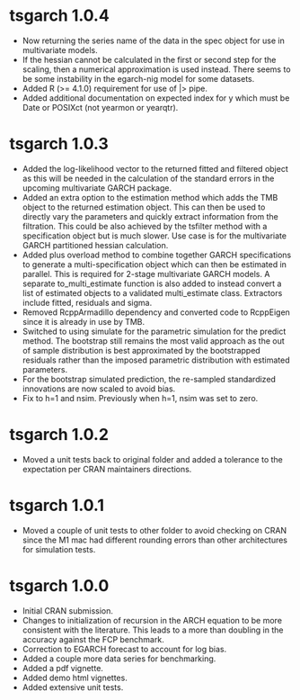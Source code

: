 # tsgarch 1.0.4

* Now returning the series name of the data in the spec object for use in
multivariate models.
* If the hessian cannot be calculated in the first or second step for the scaling, then
a numerical approximation is used instead. There seems to be some instability
in the egarch-nig model for some datasets.
* Added R (>= 4.1.0) requirement for use of |> pipe.
* Added additional documentation on expected index for y which must be Date or POSIXct
(not yearmon or yearqtr).

# tsgarch 1.0.3

* Added the log-likelihood vector to the returned fitted and filtered object
as this will be needed in the calculation of the standard errors in the upcoming
multivariate GARCH package.
* Added an extra option to the estimation method which adds the TMB object
to the returned estimation object. This can then be used to directly vary
the parameters and quickly extract information from the filtration. This
could be also achieved by the tsfilter method with a specification object
but is much slower. Use case is for the multivariate GARCH partitioned 
hessian calculation.
* Added plus overload method to combine together GARCH specifications to generate a
multi-specification object which can then be estimated in parallel. This
is required for 2-stage multivariate GARCH models. A separate to_multi_estimate
function is also added to instead convert a list of estimated objects to
a validated multi_estimate class. Extractors include fitted, residuals and sigma.
* Removed RcppArmadillo dependency and converted code to RcppEigen since it 
is already in use by TMB.
* Switched to using simulate for the parametric simulation for the predict method.
The bootstrap still remains the most valid approach as the out of sample distribution
is best approximated by the bootstrapped residuals rather than the imposed
parametric distribution with estimated parameters.
* For the bootstrap simulated prediction, the re-sampled standardized innovations
are now scaled to avoid bias.
* Fix to h=1 and nsim. Previously when h=1, nsim was set to zero.

# tsgarch 1.0.2

* Moved a unit tests back to original folder and added a tolerance
to the expectation per CRAN maintainers directions.

# tsgarch 1.0.1

* Moved a couple of unit tests to other folder to avoid checking on CRAN
since the M1 mac had different rounding errors than other architectures
for simulation tests.


# tsgarch 1.0.0

* Initial CRAN submission.
* Changes to initialization of recursion in the ARCH equation to be more consistent
with the literature. This leads to a more than doubling in the accuracy against the
FCP benchmark.
* Correction to EGARCH forecast to account for log bias.
* Added a couple more data series for benchmarking.
* Added a pdf vignette.
* Added demo html vignettes.
* Added extensive unit tests.

